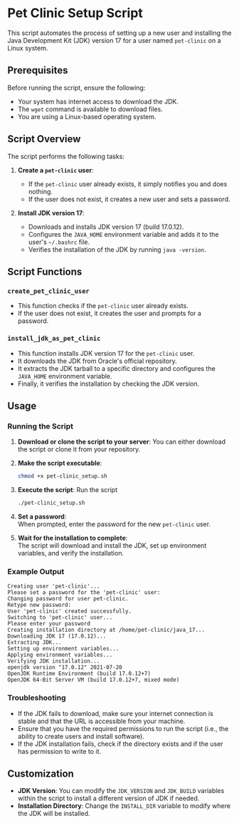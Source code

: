 # Pet Clinic Setup Script

This script automates the process of setting up a new user and installing the Java Development Kit (JDK) version 17 for a user named `pet-clinic` on a Linux system.

## Prerequisites

Before running the script, ensure the following:

- Your system has internet access to download the JDK.
- The `wget` command is available to download files.
- You are using a Linux-based operating system.

## Script Overview

The script performs the following tasks:

1. **Create a `pet-clinic` user**:
   - If the `pet-clinic` user already exists, it simply notifies you and does nothing.
   - If the user does not exist, it creates a new user and sets a password.

2. **Install JDK version 17**:
   - Downloads and installs JDK version 17 (build 17.0.12).
   - Configures the `JAVA_HOME` environment variable and adds it to the user's `~/.bashrc` file.
   - Verifies the installation of the JDK by running `java -version`.

## Script Functions

### `create_pet_clinic_user`

- This function checks if the `pet-clinic` user already exists.
- If the user does not exist, it creates the user and prompts for a password.

### `install_jdk_as_pet_clinic`

- This function installs JDK version 17 for the `pet-clinic` user.
- It downloads the JDK from Oracle's official repository.
- It extracts the JDK tarball to a specific directory and configures the `JAVA_HOME` environment variable.
- Finally, it verifies the installation by checking the JDK version.

## Usage

### Running the Script

1. **Download or clone the script to your server**:
   You can either download the script or clone it from your repository.

2. **Make the script executable**:
   ```bash
   chmod +x pet-clinic_setup.sh
   ```

3. **Execute the script**:
   Run the script 
   ```bash
   ./pet-clinic_setup.sh
   ```

4. **Set a password**:  
   When prompted, enter the password for the new `pet-clinic` user.

5. **Wait for the installation to complete**:  
   The script will download and install the JDK, set up environment variables, and verify the installation.

### Example Output

```
Creating user 'pet-clinic'...
Please set a password for the 'pet-clinic' user:
Changing password for user pet-clinic.
Retype new password: 
User 'pet-clinic' created successfully.
Switching to 'pet-clinic' user...
Please enter your password
Creating installation directory at /home/pet-clinic/java_17...
Downloading JDK 17 (17.0.12)...
Extracting JDK...
Setting up environment variables...
Applying environment variables...
Verifying JDK installation...
openjdk version "17.0.12" 2021-07-20
OpenJDK Runtime Environment (build 17.0.12+7)
OpenJDK 64-Bit Server VM (build 17.0.12+7, mixed mode)
```

### Troubleshooting

- If the JDK fails to download, make sure your internet connection is stable and that the URL is accessible from your machine.
- Ensure that you have the required permissions to run the script (i.e., the ability to create users and install software).
- If the JDK installation fails, check if the directory exists and if the user has permission to write to it.

## Customization

- **JDK Version**: You can modify the `JDK_VERSION` and `JDK_BUILD` variables within the script to install a different version of JDK if needed.
- **Installation Directory**: Change the `INSTALL_DIR` variable to modify where the JDK will be installed.

